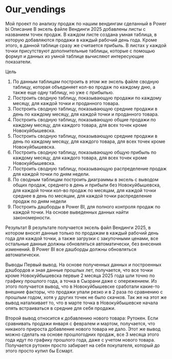 # Our_vendings
 Мой проект по анализу продаж по нашим вендингам сделанный в Power bi
Описание
В эксель файле Вендинги 2025 добавлены листы с названием точек продаж. В каждом листе создана умная таблица, в которую добавляются продажи в каждый рабочий день года. Кроме этого, в данной таблице сразу же считается прибыль. В листах у каждой точки присутствуют дополнительные таблицы, которые с помощью формул и данных из умной таблице вычисляют интересующие показатели.

Цель
1)	По данным таблицам построить в этом же эксель файле сводную таблицу, которая объединяет кол-во продаж по каждому дню, а также еще одну таблицу, но уже с прибылью.
2)	Построить сводную таблицу, показывающую продажи по каждому месяцу, для каждой точки и проданного товара.
3)	Построить сводную таблицу, показывающую средние продажи в день по каждому месяцу, для каждой точки и проданного товара.
4)	Построить сводную таблицу, показывающую общие продажи по каждому месяцу, для каждого товара, для всех точек кроме Новокуйбышевска.
5)	Построить сводную таблицу, показывающую средние продажи в день по каждому месяцу, для каждого товара, для всех точек кроме Новокуйбышевска.
6)	Построить сводную таблицу, показывающую общую прибыль по каждому месяцу, для каждого товара, для всех точек кроме Новокуйбышевска. 
7)	Построить сводную таблицу, показывающую распределение продаж для каждой точки по дням недели.
8)	По сводным таблицам построить диаграммы в эксель с выводом общих продаж, среднего в день и прибыли без Новокуйбышевска, для каждой точки кол-во продаж по месяцам, для каждой точки среднее в день по месяцам, для каждой точки распределение продаж по дням недели
9)	Построить дашборды в Power BI, для полного контроля продаж по каждой точки.
На основе выведенных данных найти закономерности.

Результат
В результате получается эксель файл Вендинги 2025, в котором вносят данные только по продажам в каждый рабочий день года для каждой точки, а также загрузки с закупочными ценами, все остальные данные должны обновляться автоматически, без внесения изменений. В Power BI все дашборды должны обновляться автоматически.

Выводы
Первый вывод. 
На основе полученных данных и построенных дэшбордов и зная данные прошлых лет, получается, что все точки кроме Новокуйбышевска первые 2 месяца 2025 года шли точно по графику прошлого года, а точка в Сызрани даже с опережением. Из этого получается вывод, что в Новокуйбышевске сработали какие-то внешние факторы, что продажи упали резко и в 2 раза по сравнению с прошлым годом, хотя у других точек не было скачков. Так же на этот же вывод наталкивает то, что в марте точка в Новокуйбышевске начала опять встраиваться в средние для себя продажи.

Второй вывод относится к добавлению нового товара: Рутокен. 
Если сравнивать продажи января с февралем и мартом, получается, что никакого прироста добавление нового товара не дало. Этот же вывод можно сделать на основе прошлогодних продаж, все 3 месяца этого года идут по графику прошлого года, даже с учетом нового товара. Получается рутокен просто забирает на себя покупателя, который до этого просто купил бы Есмарт.
